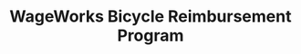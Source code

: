 ---
title: WageWorks Bicycle Reimbursement Program
url: >-
  https://www.wageworks.com/employees/lifestyle-benefits-programs/bicycle-reimbursement-program/
categories:
  - 0a32cb28-6330-4881-8671-824476ed5859
tags:
  - bike-commute
  - commute
countries:
  - us
description: >-
  Ride your bike to work and pay for eligible bike-related expenses, and then
  get reimbursed for those expenses.
image: null
blueprint: action

---